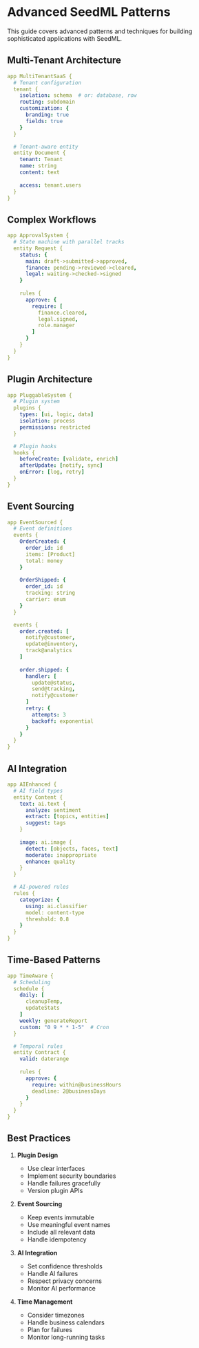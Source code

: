 # Advanced SeedML Patterns

This guide covers advanced patterns and techniques for building sophisticated applications with SeedML.

## Multi-Tenant Architecture

```yaml
app MultiTenantSaaS {
  # Tenant configuration
  tenant {
    isolation: schema  # or: database, row
    routing: subdomain
    customization: {
      branding: true
      fields: true
    }
  }

  # Tenant-aware entity
  entity Document {
    tenant: Tenant
    name: string
    content: text
    
    access: tenant.users
  }
}
```

## Complex Workflows

```yaml
app ApprovalSystem {
  # State machine with parallel tracks
  entity Request {
    status: {
      main: draft->submitted->approved,
      finance: pending->reviewed->cleared,
      legal: waiting->checked->signed
    }
    
    rules {
      approve: {
        require: [
          finance.cleared,
          legal.signed,
          role.manager
        ]
      }
    }
  }
}
```

## Plugin Architecture

```yaml
app PluggableSystem {
  # Plugin system
  plugins {
    types: [ui, logic, data]
    isolation: process
    permissions: restricted
  }

  # Plugin hooks
  hooks {
    beforeCreate: [validate, enrich]
    afterUpdate: [notify, sync]
    onError: [log, retry]
  }
}
```

## Event Sourcing

```yaml
app EventSourced {
  # Event definitions
  events {
    OrderCreated: {
      order_id: id
      items: [Product]
      total: money
    }
    
    OrderShipped: {
      order_id: id
      tracking: string
      carrier: enum
    }
  }

  events {
    order.created: [
      notify@customer,
      update@inventory,
      track@analytics
    ]
    
    order.shipped: {
      handler: [
        update@status,
        send@tracking,
        notify@customer
      ]
      retry: {
        attempts: 3
        backoff: exponential
      }
    }
  }
}
```

## AI Integration

```yaml
app AIEnhanced {
  # AI field types
  entity Content {
    text: ai.text {
      analyze: sentiment
      extract: [topics, entities]
      suggest: tags
    }
    
    image: ai.image {
      detect: [objects, faces, text]
      moderate: inappropriate
      enhance: quality
    }
  }

  # AI-powered rules
  rules {
    categorize: {
      using: ai.classifier
      model: content-type
      threshold: 0.8
    }
  }
}
```

## Time-Based Patterns

```yaml
app TimeAware {
  # Scheduling
  schedule {
    daily: [
      cleanupTemp,
      updateStats
    ]
    weekly: generateReport
    custom: "0 9 * * 1-5"  # Cron
  }

  # Temporal rules
  entity Contract {
    valid: daterange
    
    rules {
      approve: {
        require: within@businessHours
        deadline: 2@businessDays
      }
    }
  }
}
```

## Best Practices

1. **Plugin Design**
   - Use clear interfaces
   - Implement security boundaries
   - Handle failures gracefully
   - Version plugin APIs

2. **Event Sourcing**
   - Keep events immutable
   - Use meaningful event names
   - Include all relevant data
   - Handle idempotency

3. **AI Integration**
   - Set confidence thresholds
   - Handle AI failures
   - Respect privacy concerns
   - Monitor AI performance

4. **Time Management**
   - Consider timezones
   - Handle business calendars
   - Plan for failures
   - Monitor long-running tasks
